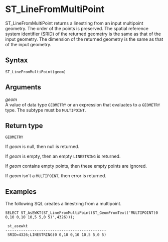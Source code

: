 # ST\_LineFromMultiPoint<a name="ST_LineFromMultiPoint-function"></a>

ST\_LineFromMultiPoint returns a linestring from an input multipoint geometry\. The order of the points is preserved\. The spatial reference system identifier \(SRID\) of the returned geometry is the same as that of the input geometry\. The dimension of the returned geometry is the same as that of the input geometry\.

## Syntax<a name="ST_LineFromMultiPoint-function-syntax"></a>

```
ST_LineFromMultiPoint(geom)
```

## Arguments<a name="ST_LineFromMultiPoint-function-arguments"></a>

 *geom*   
A value of data type `GEOMETRY` or an expression that evaluates to a `GEOMETRY` type\. The subtype must be `MULTIPOINT`\. 

## Return type<a name="ST_LineFromMultiPoint-function-return"></a>

`GEOMETRY`

If *geom* is null, then null is returned\. 

If *geom* is empty, then an empty `LINESTRING` is returned\. 

If *geom* contains empty points, then these empty points are ignored\. 

If *geom* isn't a `MULTIPOINT`, then error is returned\. 

## Examples<a name="ST_LineFromMultiPoint-function-examples"></a>

The following SQL creates a linestring from a multipoint\. 

```
SELECT ST_AsEWKT(ST_LineFromMultiPoint(ST_GeomFromText('MULTIPOINT(0 0,10 0,10 10,5 5,0 5)',4326)));
```

```
 st_asewkt
---------------------------------------------
 SRID=4326;LINESTRING(0 0,10 0,10 10,5 5,0 5)
```